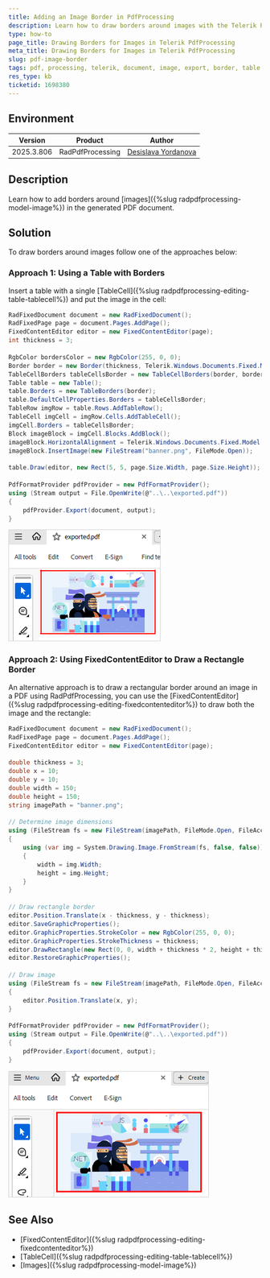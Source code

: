 ```yaml
---
title: Adding an Image Border in PdfProcessing
description: Learn how to draw borders around images with the Telerik PdfProcessing library.
type: how-to
page_title: Drawing Borders for Images in Telerik PdfProcessing
meta_title: Drawing Borders for Images in Telerik PdfProcessing
slug: pdf-image-border
tags: pdf, processing, telerik, document, image, export, border, table
res_type: kb
ticketid: 1698380
---
```

<style>
img[alt$="><"] {
  border: 1px solid lightgrey;
}
</style>

## Environment

| Version | Product | Author | 
| ---- | ---- | ---- | 
| 2025.3.806| RadPdfProcessing |[Desislava Yordanova](https://www.telerik.com/blogs/author/desislava-yordanova)| 

## Description

Learn how to add borders around [images]({%slug radpdfprocessing-model-image%}) in the generated PDF document.

## Solution

To draw borders around images follow one of the approaches below:

### Approach 1: Using a Table with Borders

Insert a table with a single [TableCell]({%slug radpdfprocessing-editing-table-tablecell%}) and put the image in the cell:

```csharp
RadFixedDocument document = new RadFixedDocument();
RadFixedPage page = document.Pages.AddPage(); 
FixedContentEditor editor = new FixedContentEditor(page);
int thickness = 3;

RgbColor bordersColor = new RgbColor(255, 0, 0);
Border border = new Border(thickness, Telerik.Windows.Documents.Fixed.Model.Editing.BorderStyle.Single, bordersColor);
TableCellBorders tableCellsBorder = new TableCellBorders(border, border, border, border, null, null);
Table table = new Table();
table.Borders = new TableBorders(border);
table.DefaultCellProperties.Borders = tableCellsBorder;
TableRow imgRow = table.Rows.AddTableRow();
TableCell imgCell = imgRow.Cells.AddTableCell();
imgCell.Borders = tableCellsBorder;
Block imageBlock = imgCell.Blocks.AddBlock();
imageBlock.HorizontalAlignment = Telerik.Windows.Documents.Fixed.Model.Editing.Flow.HorizontalAlignment.Center;
imageBlock.InsertImage(new FileStream("banner.png", FileMode.Open));

table.Draw(editor, new Rect(5, 5, page.Size.Width, page.Size.Height));

PdfFormatProvider pdfProvider = new PdfFormatProvider();
using (Stream output = File.OpenWrite(@"..\..\exported.pdf"))
{
    pdfProvider.Export(document, output);
}
``` 

![Using a Table with Borders ><](images/image-table-cell-border.png)    

### Approach 2: Using FixedContentEditor to Draw a Rectangle Border

An alternative approach is to draw a rectangular border around an image in a PDF using RadPdfProcessing, you can use the [FixedContentEditor]({%slug radpdfprocessing-editing-fixedcontenteditor%}) to draw both the image and the rectangle:

```csharp
RadFixedDocument document = new RadFixedDocument();
RadFixedPage page = document.Pages.AddPage();
FixedContentEditor editor = new FixedContentEditor(page);

double thickness = 3; 
double x = 10; 
double y = 10; 
double width = 150; 
double height = 150; 
string imagePath = "banner.png";

// Determine image dimensions
using (FileStream fs = new FileStream(imagePath, FileMode.Open, FileAccess.Read))
{
    using (var img = System.Drawing.Image.FromStream(fs, false, false))
    {
        width = img.Width;
        height = img.Height;
    }
}

// Draw rectangle border
editor.Position.Translate(x - thickness, y - thickness);
editor.SaveGraphicProperties();
editor.GraphicProperties.StrokeColor = new RgbColor(255, 0, 0);
editor.GraphicProperties.StrokeThickness = thickness;
editor.DrawRectangle(new Rect(0, 0, width + thickness * 2, height + thickness * 2));
editor.RestoreGraphicProperties();

// Draw image
using (FileStream fs = new FileStream(imagePath, FileMode.Open, FileAccess.Read))
{
    editor.Position.Translate(x, y);
}

PdfFormatProvider pdfProvider = new PdfFormatProvider();
using (Stream output = File.OpenWrite(@"..\..\exported.pdf"))
{
    pdfProvider.Export(document, output);
}
```

![Using a FixedContentEditor to Draw the Image Border ><](images/image-fixedcontenteditor-border.png)   

## See Also
- [FixedContentEditor]({%slug radpdfprocessing-editing-fixedcontenteditor%}) 
- [TableCell]({%slug radpdfprocessing-editing-table-tablecell%})
- [Images]({%slug radpdfprocessing-model-image%}) 
